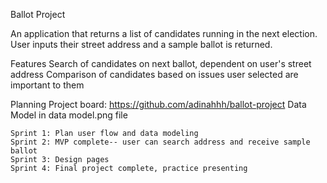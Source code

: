 Ballot Project

An application that returns a list of candidates running in the next election.
User inputs their street address and a sample ballot is returned.

Features
    Search of candidates on next ballot, dependent on user's street address
    Comparison of candidates based on issues user selected are important to them

Planning
    Project board: https://github.com/adinahhh/ballot-project
    Data Model in data model.png file

    Sprint 1: Plan user flow and data modeling
    Sprint 2: MVP complete-- user can search address and receive sample ballot
    Sprint 3: Design pages
    Sprint 4: Final project complete, practice presenting
